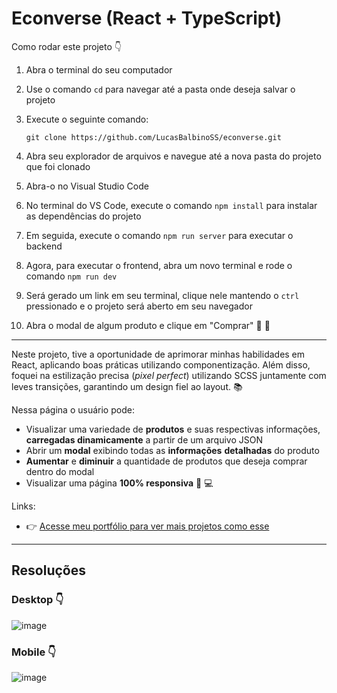 # Econverse (React + TypeScript)

Como rodar este projeto 👇
1. Abra o terminal do seu computador
2. Use o comando `cd` para navegar até a pasta onde deseja salvar o projeto
3. Execute o seguinte comando:
   
   ```
   git clone https://github.com/LucasBalbinoSS/econverse.git
   ```
4. Abra seu explorador de arquivos e navegue até a nova pasta do projeto que foi clonado
5. Abra-o no Visual Studio Code
6. No terminal do VS Code, execute o comando `npm install` para instalar as dependências do projeto
7. Em seguida, execute o comando `npm run server` para executar o backend
8. Agora, para executar o frontend, abra um novo terminal e rode o comando `npm run dev`
9. Será gerado um link em seu terminal, clique nele mantendo o `ctrl` pressionado e o projeto será aberto em seu navegador
10. Abra o modal de algum produto e clique em "Comprar" 👀 🥳 

---

Neste projeto, tive a oportunidade de aprimorar minhas habilidades em React, aplicando boas práticas utilizando componentização. Além disso, foquei na estilização precisa (_pixel perfect_) utilizando SCSS juntamente com leves transições, garantindo um design fiel ao layout. 📚
  
Nessa página o usuário pode:
- Visualizar uma variedade de **produtos** e suas respectivas informações, **carregadas dinamicamente** a partir de um arquivo JSON
- Abrir um **modal** exibindo todas as **informações** **detalhadas** do produto
- **Aumentar** e **diminuir** a quantidade de produtos que deseja comprar dentro do modal
- Visualizar uma página **100% responsiva** 📱 💻

Links:
- 👉 [Acesse meu portfólio para ver mais projetos como esse](https://lucasbalbinoss.com/)

---

## Resoluções
### Desktop 👇
![image](https://github.com/user-attachments/assets/84a473d2-e593-412a-acab-0e450ad112a3)

### Mobile 👇
![image](https://github.com/user-attachments/assets/4f003380-67ee-4147-9199-a374ee05d73f)
